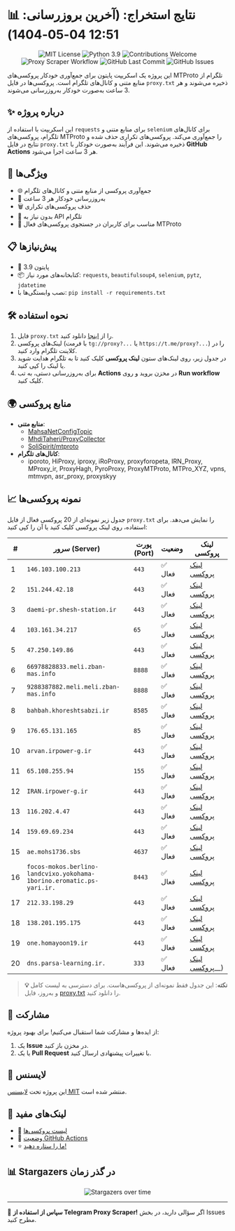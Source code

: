 # 📊 نتایج استخراج: (آخرین بروزرسانی: 12:51 04-05-1404)

<p align="center">
  <img src="https://img.shields.io/badge/license-MIT-blue.svg" alt="MIT License" />
  <img src="https://img.shields.io/badge/python-3.9-blue" alt="Python 3.9" />
  <img src="https://img.shields.io/badge/contributions-welcome-brightgreen.svg?style=flat" alt="Contributions Welcome" />
  <img src="https://github.com/Poriya58p/telegram-proxy-scraper/actions/workflows/scraper.yml/badge.svg" alt="Proxy Scraper Workflow" />
  <img src="https://img.shields.io/github/last-commit/Argh94/telegram-proxy-scraper" alt="GitHub Last Commit" />
  <img src="https://img.shields.io/github/issues/Argh94/telegram-proxy-scraper" alt="GitHub Issues" />
</p>

این پروژه یک اسکریپت پایتون برای جمع‌آوری خودکار پروکسی‌های MTProto تلگرام از منابع متنی و کانال‌های تلگرام است. پروکسی‌ها در فایل `proxy.txt` ذخیره می‌شوند و هر 3 ساعت به‌صورت خودکار به‌روزرسانی می‌شوند.

## ✨ درباره پروژه

این اسکریپت با استفاده از `requests` برای منابع متنی و `selenium` برای کانال‌های تلگرام، پروکسی‌های MTProto را جمع‌آوری می‌کند. پروکسی‌های تکراری حذف شده و نتایج در فایل `proxy.txt` ذخیره می‌شوند. این فرآیند به‌صورت خودکار با **GitHub Actions** هر 3 ساعت اجرا می‌شود.

## 🚀 ویژگی‌ها
- 🌐 جمع‌آوری پروکسی از منابع متنی و کانال‌های تلگرام
- 🔄 به‌روزرسانی خودکار هر 3 ساعت
- 🗑 حذف پروکسی‌های تکراری
- 🔑 بدون نیاز به API تلگرام
- 📱 مناسب برای کاربران در جستجوی پروکسی‌های فعال MTProto

## 📋 پیش‌نیازها
- 🐍 پایتون 3.9
- 📦 کتابخانه‌های مورد نیاز: `requests`, `beautifulsoup4`, `selenium`, `pytz`, `jdatetime`
- نصب وابستگی‌ها با: `pip install -r requirements.txt`

## 🛠 نحوه استفاده
1. فایل `proxy.txt` را از [اینجا](proxy.txt) دانلود کنید.
2. لینک‌های پروکسی (با فرمت `tg://proxy?...` یا `https://t.me/proxy?...`) را در کلاینت تلگرام وارد کنید.
3. در جدول زیر، روی لینک‌های ستون **لینک پروکسی** کلیک کنید تا به تلگرام هدایت شوید یا لینک را کپی کنید.
4. برای به‌روزرسانی دستی، به تب **Actions** در مخزن بروید و روی **Run workflow** کلیک کنید.

## 🌍 منابع پروکسی
- **منابع متنی**:
  - [MahsaNetConfigTopic](https://raw.githubusercontent.com/MahsaNetConfigTopic/proxy/main/proxies.txt)
  - [MhdiTaheri/ProxyCollector](https://raw.githubusercontent.com/MhdiTaheri/ProxyCollector/main/proxy.txt)
  - [SoliSpirit/mtproto](https://raw.githubusercontent.com/SoliSpirit/mtproto/master/all_proxies.txt)
- **کانال‌های تلگرام**:
  - iporoto, HiProxy, iproxy, iRoProxy, proxyforopeta, IRN_Proxy, MProxy_ir, ProxyHagh, PyroProxy, ProxyMTProto, MTPro_XYZ, vpns, mtmvpn, asr_proxy, proxyskyy

## 📈 نمونه پروکسی‌ها
جدول زیر نمونه‌ای از 20 پروکسی فعال از فایل `proxy.txt` را نمایش می‌دهد. برای استفاده، روی لینک پروکسی کلیک کنید یا آن را کپی کنید:

| # | سرور (Server) | پورت (Port) | وضعیت | لینک پروکسی |
|---|---------------|-------------|-------|-------------|
| 1 | `146.103.100.213` | `443` | ✅ فعال | [لینک پروکسی](https://t.me/proxy?server=146.103.100.213&port=443&secret=eeNEgYdJvXrFGRMCIMJdCQRueWVrdGFuZXQuY29tZmFyYWthdi5jb212YW4ubmFqdmEuY29tAAAAAAAAAAAAAAAAAAAAAAAAAAAAAAAAAAAAAAAAAAAAAAAAAAAAAAAAAAAAAAAAAAAAAAAAAAAAAAAAAAAAAAAAAAAAAAAAAAAAAAA) |
| 2 | `151.244.42.18` | `443` | ✅ فعال | [لینک پروکسی](https://t.me/proxy?server=151.244.42.18&port=443&secret=ee0000f00f0f775555fffffff5006e2e696d656469612e737465616d706f77657265642e636f6d) |
| 3 | `daemi-pr.shesh-station.ir` | `443` | ✅ فعال | [لینک پروکسی](https://t.me/proxy?server=daemi-pr.shesh-station.ir&port=443&secret=ee1603010200010001fc030386e24c3add6d656469612e737465616d706f77657265642e636f6d) |
| 4 | `103.161.34.217` | `65` | ✅ فعال | [لینک پروکسی](https://t.me/proxy?server=103.161.34.217&port=65&secret=eeNEgYdJvXrFGRMCIMJdCQ) |
| 5 | `47.250.149.86` | `443` | ✅ فعال | [لینک پروکسی](https://t.me/proxy?server=47.250.149.86&port=443&secret=ee0d99db994ed1ca453d83df742a2454ac617a7572652e6d6963726f736f66742e636f6d) |
| 6 | `66978828833.meli.zban-mas.info` | `8888` | ✅ فعال | [لینک پروکسی](https://t.me/proxy?server=66978828833.meli.zban-mas.info&port=8888&secret=7gAA8A8Pd1VV____9QBuLmltZWRpYS5zdGVhbXBvd2VyZWQuY29t) |
| 7 | `9288387882.meli.meli.zban-mas.info` | `8888` | ✅ فعال | [لینک پروکسی](https://t.me/proxy?server=9288387882.meli.meli.zban-mas.info&port=8888&secret=7gAA8A8Pd1VV____9QBuLmltZWRpYS5zdGVhbXBvd2VyZWQuY29t) |
| 8 | `bahbah.khoreshtsabzi.ir` | `8585` | ✅ فعال | [لینک پروکسی](https://t.me/proxy?server=bahbah.khoreshtsabzi.ir&port=8585&secret=dd5d5b15b207cd8974a5ae0585282bc510) |
| 9 | `176.65.131.165` | `85` | ✅ فعال | [لینک پروکسی](https://t.me/proxy?server=176.65.131.165&port=85&secret=7gAA8A8Pd1VV____9QBuLmltZWRpYS5zdGVhbXBvd2VyZWQuY29t) |
| 10 | `arvan.irpower-g.ir` | `443` | ✅ فعال | [لینک پروکسی](https://t.me/proxy?server=arvan.irpower-g.ir&port=443&secret=7gffffffff___f___Adkb3dubG9hZC53aW5kb3dzdXBkYXRlLmNvbQ) |
| 11 | `65.108.255.94` | `155` | ✅ فعال | [لینک پروکسی](https://t.me/proxy?server=65.108.255.94&port=155&secret=7otdyWf9v23L9+j4vrzGtv5OemY0WUxtZGg0T3NCcDUwNUFBMDUwMDEwMjAzMDQwNTA2MDcwODA5Li11cGRhdGUxLmFuZHJvaWQuZ29vZ2xlLnN5bmMuaW1hZ2UudG5hYmlzaWJpemlwLmly) |
| 12 | `IRAN.irpower-g.ir` | `443` | ✅ فعال | [لینک پروکسی](https://t.me/proxy?server=IRAN.irpower-g.ir&port=443&secret=ee07df7df7df7dfffffdfffffffffffc07646f776e6c6f61642e77696e646f77737570646174652e636f6d) |
| 13 | `116.202.4.47` | `443` | ✅ فعال | [لینک پروکسی](https://t.me/proxy?server=116.202.4.47&port=443&secret=0c30628212cbbd7ac519130205525d15) |
| 14 | `159.69.69.234` | `443` | ✅ فعال | [لینک پروکسی](https://t.me/proxy?server=159.69.69.234&port=443&secret=EERighJJvXrFGRMCIMJdCQ==) |
| 15 | `ae.mohs1736.sbs` | `4637` | ✅ فعال | [لینک پروکسی](https://t.me/proxy?server=ae.mohs1736.sbs&port=4637&secret=7gAA8A8Pd1VV____9QBuLmltZWRpYS5zdGVhbXBvd2VyZWQuY29t) |
| 16 | `focos-mokos.berlino-landcvixo.yokohama-1borino.eromatic.ps-yari.ir.` | `8443` | ✅ فعال | [لینک پروکسی](https://t.me/proxy?server=focos-mokos.berlino-landcvixo.yokohama-1borino.eromatic.ps-yari.ir.&port=8443&secret=eeNEgYdJvXrFGRMCIMJdCQ==) |
| 17 | `212.33.198.29` | `443` | ✅ فعال | [لینک پروکسی](https://t.me/proxy?server=212.33.198.29&port=443&secret=7gAAAAAAAAAAAAAAAAAAAAl3d3cuY2xvdWRmbGFyZS5jb20) |
| 18 | `138.201.195.175` | `443` | ✅ فعال | [لینک پروکسی](https://t.me/proxy?server=138.201.195.175&port=443&secret=EERighJJvXrFGRMCIMJdCQ) |
| 19 | `one.homayoon19.ir` | `443` | ✅ فعال | [لینک پروکسی](https://t.me/proxy?server=one.homayoon19.ir&port=443&secret=eed77db43ee3721f0fcb40a4ff63b5cd276d656469612e737465616d706f77657265642e636f6d) |
| 20 | `dns.parsa-learning.ir.` | `333` | ✅ فعال | [لینک پروکسی](https://t.me/proxy?server=dns.parsa-learning.ir.&port=333&secret=7hAQEP8PSAZT____9QBuLmlpYS5zdGVhbXBvd2VyZWQuY29t)__) |


> **💡 نکته**: این جدول فقط نمونه‌ای از پروکسی‌هاست. برای دسترسی به لیست کامل و به‌روز، فایل [proxy.txt](proxy.txt) را دانلود کنید.

## 🤝 مشارکت
از ایده‌ها و مشارکت شما استقبال می‌کنیم! برای بهبود پروژه:
1. یک **Issue** در مخزن باز کنید.
2. یا یک **Pull Request** با تغییرات پیشنهادی ارسال کنید.

## 📜 لایسنس
این پروژه تحت [لایسنس MIT](https://github.com/Argh94/telegram-proxy-scraper/blob/main/Files/LISENSE) منتشر شده است.

## 🔗 لینک‌های مفید
- 📄 [لیست پروکسی‌ها](proxy.txt)
- 🚀 [وضعیت GitHub Actions](https://github.com/Argh94/telegram-proxy-scraper/actions)
- ⭐ [ما را ستاره دهید!](https://github.com/Argh94/telegram-proxy-scraper)

## 📊 Stargazers در گذر زمان
<p align="center">
  <img src="https://starchart.cc/Argh94/telegram-proxy-scraper.svg?variant=adaptive" alt="Stargazers over time" />
</p>

---

🌟 **سپاس از استفاده از Telegram Proxy Scraper!** اگر سؤالی دارید، در بخش Issues مطرح کنید.
